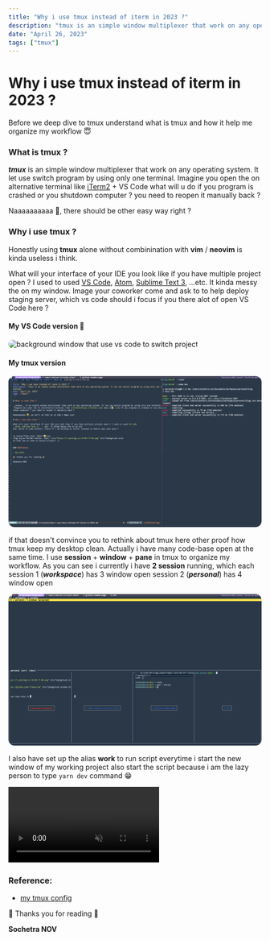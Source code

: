```yaml
---
title: "Why i use tmux instead of iterm in 2023 ?"
description: "tmux is an simple window multiplexer that work on any operating system. it let use switch program by using only one terminal"
date: "April 26, 2023"
tags: ["tmux"]
---
```


# Why i use tmux instead of iterm in 2023 ?

Before we deep dive to tmux understand what is tmux and how it help me organize my workflow 😇

### What is tmux ?

__*tmux*__ is an simple window multiplexer that work on any operating system. It let use switch program by using only one terminal. Imagine you open the on alternative terminal like [iTerm2](https://iterm2.com) + VS Code what will u do if you program is crashed or you shutdown computer ? you need to reopen it manually back ? 

Naaaaaaaaaa 🤯, there should be other easy way right ?

### Why i use tmux ?

Honestly using **tmux** alone without combinination with **vim** / **neovim** is kinda useless i think.

What will your interface of your IDE you look like if you have multiple project open ? I used to used [VS Code](https://code.visualstudio.com/), [Atom](https://github.com/atom), [Sublime Text 3](https://www.sublimetext.com),  ...etc. It kinda messy the on my window. Image your coworker come and ask to to help deploy staging server, which vs code should i focus if you there alot of open VS Code here ? 


#### My VS Code version 🫠

<img style="border-radius: 12px;" src="https://i.postimg.cc/cJVzww4b/Screenshot-2023-04-26-at-10-00-17-AM.png" alt="background window that use vs code to switch project" />

#### My tmux version 
<img style="border-radius: 12px;" src="https://github.com/Novsochetra/personal-blog-post-assets/blob/main/Screenshot%202023-04-26%20at%2010.19.25%20AM.png?raw=true" alt="background window that use vs code to switch project" />


if that doesn't convince you to rethink about tmux here other proof how tmux keep my desktop clean. Actually i have many code-base open at the same time. I use __session__ + __window__ + __pane__ in tmux to organize my workflow. As you can see i currently i have __2 session__ running, which each session 1 (__*workspace*__) has 3 window open session 2 (__*personal*__) has 4 window open

<img style="border-radius: 12px;" src="https://github.com/Novsochetra/personal-blog-post-assets/blob/main/Screenshot%202023-04-26%20at%2010.34.23%20AM.png?raw=true"/>

I also have set up the alias **work** to run script everytime i start the new window of my working project also start the script because i am the lazy person to type `yarn dev` command 😁

<video autoplay muted loop>
<source src="https://github.com/Novsochetra/personal-blog-post-assets/raw/main/Screen%20Recording%202023-04-26%20at%204.17.07%20PM.mov" />
</video>

### Reference:
  
- [my tmux config](https://github.com/Novsochetra/tmux-config)

🎉 Thanks you for reading 🎉

**Sochetra NOV**

